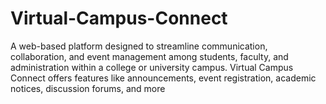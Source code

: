 # Virtual-Campus-Connect
A web-based platform designed to streamline communication, collaboration, and event management among students, faculty, and administration within a college or university campus. Virtual Campus Connect offers features like announcements, event registration, academic notices, discussion forums, and more
